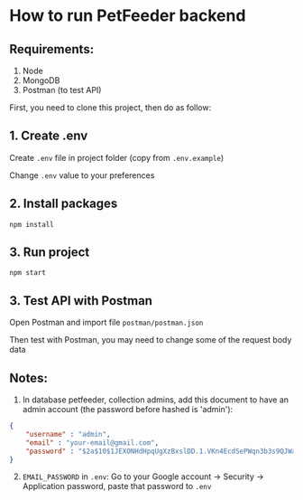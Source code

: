 # How to run PetFeeder backend

## Requirements: 
1. Node 
2. MongoDB
3. Postman (to test API)

First, you need to clone this project, then do as follow:
## 1. Create .env
Create `.env` file in project folder (copy from `.env.example`)

Change `.env` value to your preferences
## 2. Install packages
`npm install`

## 3. Run project
`npm start`

## 3. Test API with Postman
Open Postman and import file `postman/postman.json` 

Then test with Postman, you may need to change some of the request body data

## Notes:
1. In database petfeeder, collection admins, add this document to have an admin account (the password before hashed is 'admin'): 
```json
{
    "username" : "admin",
    "email" : "your-email@gmail.com",
    "password" : "$2a$10$1JEXONHdHpqUgXzBxslDD.1.VKn4EcdSePWqn3b3s9QJWa.MjY/ZC"
}
```
2. `EMAIL_PASSWORD` in `.env`: Go to your Google account -> Security -> Application password, paste that password to `.env`